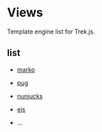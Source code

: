 # Views

Template engine list for Trek.js.

## list

* [marko](packages/marko/README.md)

* [pug](packages/pug/README.md)

* [nunjucks](packages/nunjucks/README.md)

* [ejs](packages/ejs/README.md)

* ...
